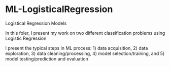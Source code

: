 # ML-LogisticalRegression
Logistical Regression Models

In this foler, I present my work on two different classification problems using Logistic Regression

I present the typical steps in ML process: 1) data acquisition, 2) data exploration, 3) data cleaning/processing, 4) model selection/training, and 5) model testing/prediction and evaluation


